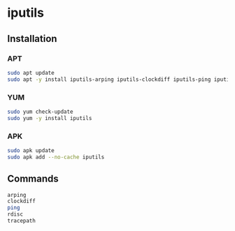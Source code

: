 # iputils

## Installation

### APT

```sh
sudo apt update
sudo apt -y install iputils-arping iputils-clockdiff iputils-ping iputils-tracepath
```

### YUM

```sh
sudo yum check-update
sudo yum -y install iputils
```

### APK

```sh
sudo apk update
sudo apk add --no-cache iputils
```

## Commands

```sh
arping
clockdiff
ping
rdisc
tracepath
```
